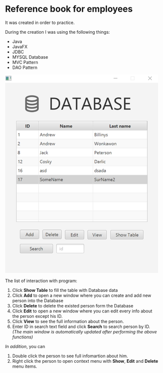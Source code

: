 # Reference book for employees
It was created in order to practice. 

During the creation I was using the following things: 
* Java 
* JavaFX
* JDBC
* MYSQL Database
* MVC Pattern
* DAO Pattern
<img src="https://github.com/THEWaterfall/ReferenceBOOK/raw/master/mainScreen.png" alt="main menu" width="500" height ="650">

The list of interaction with program: 
1. Click **Show Table** to fill the table with Database data
2. Click **Add** to open a new window where you can create and add new person into the Database
3. Click **Delete** to delete the existed person form the Database
4. Click **Edit** to open a new window where you can edit every info about the person except his ID.
5. Click **View** to see the full information about the person.
6. Enter ID in search text field and click **Search** to search person by ID.
*(The main window is automatically updated after performing the above functions)*

*In addition*, you can 
1. Double click the person to see full infomartion about him.
2. Right click the person to open context menu with **Show**, **Edit** and **Delete** menu items.
